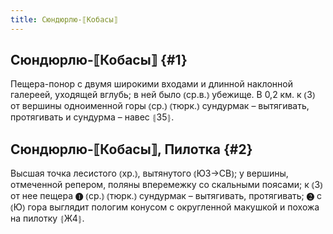 ```yaml
---
title: Сюндюрлю-⟦Кобасы⟧
---
```

## Сюндюрлю-⟦Кобасы⟧ {#1}

Пещера-понор с двумя широкими входами и длинной наклонной галереей, уходящей вглубь; в ней было ⦅ср.в.⦆ убежище. В 0,2 км. к ⦅З⦆ от вершины одноименной горы ⦅ср.⦆ ⦅тюрк.⦆ сундурмак – вытягивать, протягивать и сундурма – навес ⦃З5⦄.

## Сюндюрлю-⟦Кобасы⟧, Пилотка {#2}

Высшая точка лесистого ⦅хр.⦆, вытянутого ⦅ЮЗ→СВ⦆; у вершины, отмеченной репером, поляны вперемежку со скальными поясами; к ⦅З⦆ от нее пещера ❶ ⦅ср.⦆ ⦅тюрк.⦆ сундурмак – вытягивать, протягивать; ❷ с ⦅Ю⦆ гора выглядит пологим конусом с округленной макушкой и похожа на пилотку ⦃Ж4⦄.
